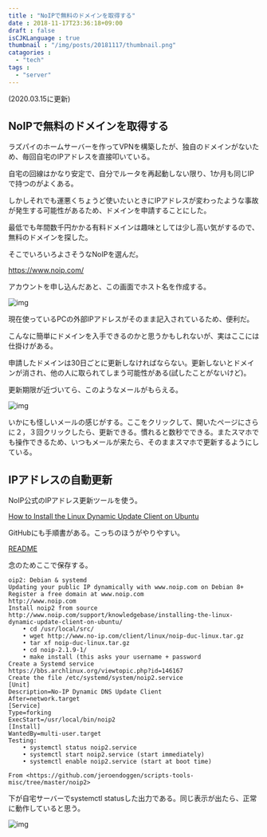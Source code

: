 ```yaml
---
title : "NoIPで無料のドメインを取得する"
date : 2018-11-17T23:36:18+09:00
draft : false
isCJKLanguage : true
thumbnail : "/img/posts/20181117/thumbnail.png"
catagories :
  - "tech"
tags :
  - "server"
---
```


(2020.03.15に更新)

## NoIPで無料のドメインを取得する

ラズパイのホームサーバーを作ってVPNを構築したが、独自のドメインがないため、毎回自宅のIPアドレスを直接叩いている。

自宅の回線はかなり安定で、自分でルータを再起動しない限り、1か月も同じIPで持つのがよくある。

しかしそれでも運悪くちょうど使いたいときにIPアドレスが変わったような事故が発生する可能性があるため、ドメインを申請することにした。

最低でも年間数千円かかる有料ドメインは趣味としては少し高い気がするので、無料のドメインを探した。

そこでいろいろよさそうなNoIPを選んだ。

https://www.noip.com/

アカウントを申し込んだあと、この画面でホスト名を作成する。

![img](/img/posts/20181117/0001.png)

現在使っているPCの外部IPアドレスがそのまま記入されているため、便利だ。

こんなに簡単にドメインを入手できるのかと思うかもしれないが、実はここには仕掛けがある。

申請したドメインは30日ごとに更新しなければならない。更新しないとドメインが消され、他の人に取られてしまう可能性がある(試したことがないけど)。

更新期限が近づいてら、このようなメールがもらえる。

![img](/img/posts/20181117/0002.png)

いかにも怪しいメールの感じがする。ここをクリックして、開いたページにさらに２，３回クリックしたら、更新できる。慣れると数秒でできる。またスマホでも操作できるため、いつもメールが来たら、そのままスマホで更新するようにしている。

## IPアドレスの自動更新

NoIP公式のIPアドレス更新ツールを使う。

[How to Install the Linux Dynamic Update Client on Ubuntu](http://www.noip.com/support/knowledgebase/installing-the-linux-dynamic-update-client-on-ubuntu/)

GitHubにも手順書がある。こっちのほうがやりやすい。

[README](https://github.com/jeroendoggen/scripts-tools-misc/tree/master/noip2)

念のためここで保存する。

```code
oip2: Debian & systemd
Updating your public IP dynamically with www.noip.com on Debian 8+
Register a free domain at www.noip.com
http://www.noip.com
Install noip2 from source
http://www.noip.com/support/knowledgebase/installing-the-linux-dynamic-update-client-on-ubuntu/
	• cd /usr/local/src/
	• wget http://www.no-ip.com/client/linux/noip-duc-linux.tar.gz
	• tar xf noip-duc-linux.tar.gz
	• cd noip-2.1.9-1/
	• make install (this asks your username + password
Create a Systemd service
https://bbs.archlinux.org/viewtopic.php?id=146167
Create the file /etc/systemd/system/noip2.service
[Unit]
Description=No-IP Dynamic DNS Update Client
After=network.target
[Service]
Type=forking
ExecStart=/usr/local/bin/noip2
[Install]
WantedBy=multi-user.target
Testing:
	• systemctl status noip2.service
	• systemctl start noip2.service (start immediately)
	• systemctl enable noip2.service (start at boot time)

From <https://github.com/jeroendoggen/scripts-tools-misc/tree/master/noip2> 
```

下が自宅サーバーでsystemctl statusした出力である。同じ表示が出たら、正常に動作していると思う。

![img](/img/posts/20181117/0003.png)
